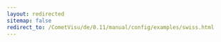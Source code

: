 ```yaml
---
layout: redirected
sitemap: false
redirect_to: /CometVisu/de/0.11/manual/config/examples/swiss.html
---
```


